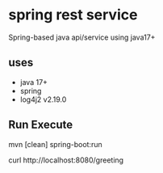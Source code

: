 # spring rest service
Spring-based java api/service using java17+

## uses
- java 17+
- spring
- log4j2 v2.19.0

## Run Execute
mvn [clean] spring-boot:run

curl http://localhost:8080/greeting